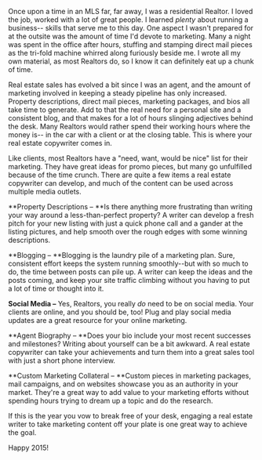 Once upon a time in an MLS far, far away, I was a residential Realtor. I loved the job, worked with a lot of great people. I learned _plenty_ about running a business-- skills that serve me to this day. One aspect I wasn't prepared for at the outsite was the amount of time I'd devote to marketing. Many a night was spent in the office after hours, stuffing and stamping direct mail pieces as the tri-fold machine whirred along furiously beside me. I wrote all my own material, as most Realtors do, so I know it can definitely eat up a chunk of time.

Real estate sales has evolved a bit since I was an agent, and the amount of marketing involved in keeping a steady pipeline has only increased. Property descriptions, direct mail pieces, marketing packages, and bios all take time to generate. Add to that the real need for a personal site and a consistent blog, and that makes for a lot of hours slinging adjectives behind the desk. Many Realtors would rather spend their working hours where the money is-- in the car with a client or at the closing table. This is where your real estate copywriter comes in. 

Like  clients, most Realtors have a "need, want, would be nice" list for their marketing. They have great ideas for promo pieces, but many go unfulfilled because of the time crunch. There are quite a few items a real estate copywriter can develop, and much of the content can be used across multiple media outlets.

**Property Descriptions – **Is there anything more frustrating than writing your way around a less-than-perfect property? A writer can develop a fresh pitch for your new listing with just a quick phone call and a gander at the listing pictures, and help smooth over the rough edges with some winning descriptions.

**Blogging – **Blogging is the laundry pile of a marketing plan. Sure, consistent effort keeps the system running smoothly--but with so much to do, the time between posts can pile up. A writer can keep the ideas and the posts coming, and keep your site traffic climbing without you having to put a lot of time or thought into it. 

**Social Media –** Yes, Realtors, you really _do_ need to be on social media. Your clients are online, and you should be, too! Plug and play social media updates are a great resource for your online marketing.
 
**Agent Biography – **Does your bio include your most recent successes and milestones? Writing about yourself can be a bit awkward. A real estate copywriter can take your achievements and turn them into a great sales tool with just a short phone interview.
 
**Custom Marketing Collateral – **Custom pieces in marketing packages, mail campaigns, and on websites showcase you as an authority in your market. They're a great way to add value to your marketing efforts without spending hours trying to dream up a topic and do the research. 


If this is the year you vow to break free of your desk, engaging a real estate writer to take marketing content off your plate is one great way to achieve the goal. 

Happy 2015!

